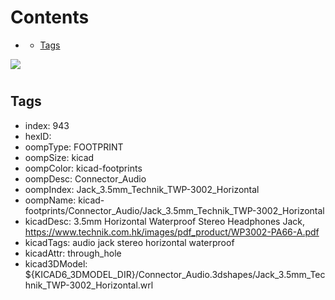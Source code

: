 



Contents
========

* [](#)
	* [Tags](#tags)
  
![][im]
# 

## Tags

- index: 943
- hexID: 
- oompType: FOOTPRINT
- oompSize: kicad
- oompColor: kicad-footprints
- oompDesc: Connector_Audio
- oompIndex: Jack_3.5mm_Technik_TWP-3002_Horizontal
- oompName: kicad-footprints/Connector_Audio/Jack_3.5mm_Technik_TWP-3002_Horizontal
- kicadDesc: 3.5mm Horizontal Waterproof Stereo Headphones Jack, https://www.technik.com.hk/images/pdf_product/WP3002-PA66-A.pdf
- kicadTags: audio jack stereo horizontal waterproof
- kicadAttr: through_hole
- kicad3DModel: ${KICAD6_3DMODEL_DIR}/Connector_Audio.3dshapes/Jack_3.5mm_Technik_TWP-3002_Horizontal.wrl



[im]: image.png
